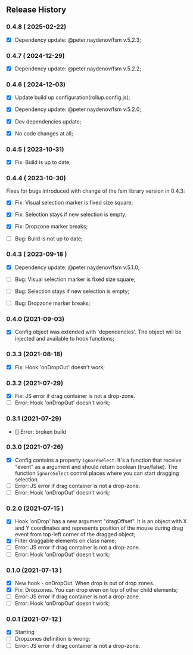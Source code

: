 ## Release History


### 0.4.8 ( 2025-02-22)
- [x] Dependency update: @peter.naydenov/fsm v.5.2.3;



### 0.4.7 ( 2024-12-29)
- [x] Dependency update: @peter.naydenov/fsm v.5.2.2;



### 0.4.6 ( 2024-12-03)
- [x] Update build up configuration(rollup.config.js);
- [x] Dependency update: @peter.naydenov/fsm v.5.2.0;
- [x] Dev dependencies update;
- [x] No code changes at all;



### 0.4.5 ( 2023-10-31)
- [x] Fix: Build is up to date;



### 0.4.4 ( 2023-10-30)
Fixes for bugs introduced with change of the fsm library version in 0.4.3:
- [x] Fix: Visual selection marker is fixed size square;
- [x] Fix: Selection stays if new selection is empty;
- [x] Fix: Dropzone marker breaks;
- [ ] Bug: Build is not up to date;



### 0.4.3 ( 2023-09-18 )
- [x] Dependency update: @peter.naydenov/fsm v.5.1.0;
- [ ] Bug: Visual selection marker is fixed size square;
- [ ] Bug: Selection stays if new selection is empty;
- [ ] Bug: Dropzone marker breaks;



### 0.4.0 (2021-09-03)
- [x] Config object was extended with 'dependencies'. The object will be injected and available to hook functions;



### 0.3.3 (2021-08-18)
- [x] Fix: Hook 'onDropOut' doesn't work;

### 0.3.2 (2021-07-29)
- [x] Fix: JS error if drag container is not a drop-zone.
- [ ] Error: Hook 'onDropOut' doesn't work;

### 0.3.1 (2021-07-29)
- [] Error: broken build

### 0.3.0 (2021-07-26)
- [x] Config contains a property `ignoreSelect`. It's a function that receive "event" as a argument and should return boolean (true/false). The function `ignoreSelect` control places where you can start dragging selection.
- [ ] Error: JS error if drag container is not a drop-zone.
- [ ] Error: Hook 'onDropOut' doesn't work;

### 0.2.0 (2021-07-15 )
- [x] Hook 'onDrop' has a new argument "dragOffset". It is an object with X and Y coordinates and represents position of the mouse during drag event from top-left corner of the dragged object;
- [x] Filter draggable elements on class name; 
- [ ] Error: JS error if drag container is not a drop-zone.
- [ ] Error: Hook 'onDropOut' doesn't work;

### 0.1.0 (2021-07-13 )
- [x] New hook - onDropOut. When drop is out of drop zones.
- [x] Fix: Dropzones. You can drop even on top of other child elements;
- [ ] Error: JS error if drag container is not a drop-zone.
- [ ] Error: Hook 'onDropOut' doesn't work;

### 0.0.1 (2021-07-12 )
- [x] Starting
- [ ] Dropzones definition is wrong;
- [ ] Error: JS error if drag container is not a drop-zone.